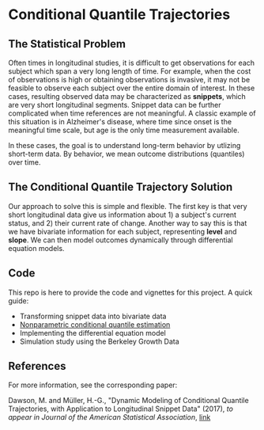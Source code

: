 # Conditional Quantile Trajectories

## The Statistical Problem

Often times in longitudinal studies, it is difficult to get observations for each subject which span a very long length of time. For example, when the cost of observations is high or obtaining observations is invasive, it may not be feasible to observe each subject over the entire domain of interest. In these cases, resulting observed data may be characterized as **snippets**, which are very short longitudinal segments. Snippet data can be further complicated when time references are not meaningful. A classic example of this situation is in Alzheimer's disease, where time since onset is the meaningful time scale, but age is the only time measurement available.

In these cases, the goal is to understand long-term behavior by utlizing short-term data. By behavior, we mean outcome distributions (quantiles) over time.

## The Conditional Quantile Trajectory Solution

Our approach to solve this is simple and flexible. The first key is that very short longitudinal data give us information about 1) a subject's current status, and 2) their current rate of change. Another way to say this is that we have bivariate information for each subject, representing **level** and **slope**. We can then model outcomes dynamically through differential equation models.

## Code

This repo is here to provide the code and vignettes for this project. A quick guide:

- Transforming snippet data into bivariate data
- [Nonparametric conditional quantile estimation](https://github.com/mwdawson/Conditional-Quantile-Trajectories/blob/master/Examples/CondQuantUsage.md)
- Implementing the differential equation model
- Simulation study using the Berkeley Growth Data

## References

For more information, see the corresponding paper: 

Dawson, M. and M&uuml;ller, H.-G., "Dynamic Modeling of Conditional Quantile Trajectories, with Application to Longitudinal Snippet Data" (2017), *to appear in Journal of the American Statistical Association*, [link](http://www.tandfonline.com/doi/abs/10.1080/01621459.2017.1356321)
